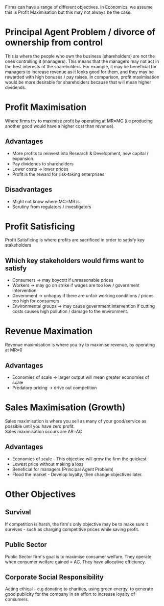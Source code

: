Firms can have a range of different objectives. 
In Economics, we assume this is Profit Maximisation but this may not always be the case.

# Principal Agent Problem / divorce of ownership from control #
This is where the people who own the business (shareholders) are not the ones controlling it (managers).
This means that the managers may not act in the best interests of the shareholders.
For example, it may be beneficial for managers to increase revenue as it looks good for them, and they may be rewarded with high bonuses / pay raises. In comparison, profit maximisation would be more desirable for shareholders because that will mean higher dividends.

# Profit Maximisation #
Where firms try to maximise profit by operating at MR=MC (i.e producing another good would have a higher cost than revenue).

## Advantages ##
- More profits to reinvest into Research & Development, new capital / expansion.
- Pay dividends to shareholders
- Lower costs -> lower prices
- Profit is the reward for risk-taking enterprises

## Disadvantages ##
- Might not know where MC=MR is
- Scrutiny from regulators / investigators

# Profit Satisficing #
Profit Satisficing is where profits are sacrificed in order to satisfy key stakeholders

## Which key stakeholders would firms want to satisfy ##
- Consumers -> may boycott if unreasonable prices
- Workers -> may go on strike if wages are too low / government intervention
- Government -> unhappy if there are unfair working conditions / prices too high for consumers
- Environmental groups -> may cause government intervention if cutting costs causes high pollution / damage to the environment.

# Revenue Maximation #
Revenue maximisation is where you try to maximise revenue, by operating at MR=0

## Advantages ##
- Economies of scale -> larger output will mean greater economies of scale
- Predatory pricing -> drive out competition

# Sales Maximisation (Growth) #
Sales maximisation is where you sell as many of your good/service as possible until you have zero profit.  
Sales maximisation occurs are AR=AC

## Advantages ##
- Economies of scale - This objective will grow the firm the quickest
- Lowest price without making a loss
- Beneficial for managers (Principal Agent Problem)
- Flood the market - Develop loyalty, then change objectives later.

# Other Objectives #

## Survival ##
If competition is harsh, the firm's only objective may be to make sure it survives - such as charging competitive 
prices while saving profit.

## Public Sector ##
Public Sector firm's goal is to maximise consumer welfare. They operate when consumer welfare gained = AC.
They have allocative efficiency.

## Corporate Social Responsibility ##
Acting ethical - e.g donating to charities, using green energy, 
to generate good publicity for the company in an effort to increase loyalty of consumers.